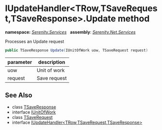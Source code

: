 # IUpdateHandler&lt;TRow,TSaveRequest,TSaveResponse&gt;.Update method
**namespace:** *[Serenity.Services](../../README.md#serenity.services-namespace)*   **assembly**: *[Serenity.Net.Services](../../README.md)*

Processes an Update request

```csharp
public TSaveResponse Update(IUnitOfWork uow, TSaveRequest request)
```

| parameter | description |
| --- | --- |
| uow | Unit of work |
| request | Save request |

## See Also

* class [TSaveResponse](../Serenity.Net.Services/../IUpdateHandler-3.TSaveResponse.md)
* interface [IUnitOfWork](../Serenity.Net.Data/../../Serenity.Data/IUnitOfWork.md)
* class [TSaveRequest](../Serenity.Net.Services/../IUpdateHandler-3.TSaveRequest.md)
* interface [IUpdateHandler&lt;TRow,TSaveRequest,TSaveResponse&gt;](../IUpdateHandler-3.md)